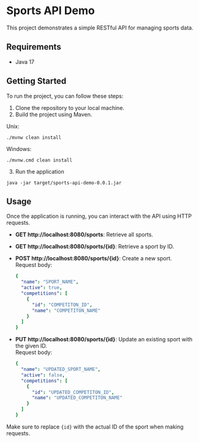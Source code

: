# Sports API Demo

This project demonstrates a simple RESTful API for managing sports data.

## Requirements

- Java 17

## Getting Started

To run the project, you can follow these steps:

1. Clone the repository to your local machine.
2. Build the project using Maven.

Unix:
```
./mvnw clean install
```

Windows:
```
./mvnw.cmd clean install
```

3. Run the application  
```
java -jar target/sports-api-demo-0.0.1.jar
```

## Usage

Once the application is running, you can interact with the API using HTTP requests.

- **GET http://localhost:8080/sports**: Retrieve all sports.

- **GET http://localhost:8080/sports/{id}**: Retrieve a sport by ID.<br>

- **POST http://localhost:8080/sports/{id}**: Create a new sport.<br>
  Request body:

  ```yaml 
  {
    "name": "SPORT_NAME",
    "active": true,
    "competitions": [
      {
        "id": "COMPETITON_ID",
        "name": "COMPETITON_NAME"
      }
    ]
  }
  ```
- **PUT http://localhost:8080/sports/{id}**: Update an existing sport with the given ID.<br>
  Request body:

  ```yaml 
  {
    "name": "UPDATED_SPORT_NAME",
    "active": false,
    "competitions": [
      {
        "id": "UPDATED_COMPETITON_ID",
        "name": "UPDATED_COMPETITON_NAME"
      }
    ]
  }
  ```

Make sure to replace `{id}` with the actual ID of the sport when making requests.<br>